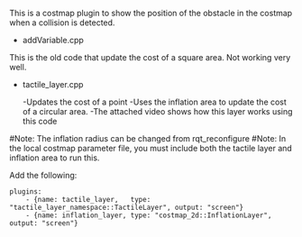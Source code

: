 
This is a costmap plugin to show the position of the obstacle in the costmap when a collision is detected.

- addVariable.cpp

This is the old code that update the cost of a square area. 
Not working very well. 

- tactile_layer.cpp

    -Updates the cost of a point
    -Uses the inflation area to update the cost of a circular area.
    -The attached video shows how this layer works using this code

#Note: The inflation radius can be changed from rqt_reconfigure
#Note: In the local costmap parameter file, you must include both the tactile layer and inflation area to run this.

Add the following:

    plugins: 
        - {name: tactile_layer,   type: "tactile_layer_namespace::TactileLayer", output: "screen"}  
        - {name: inflation_layer, type: "costmap_2d::InflationLayer", output: "screen"}   
